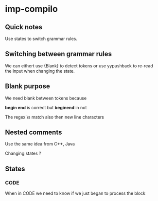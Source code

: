 # imp-compilo


## Quick notes

Use states to switch grammar rules.

## Switching between grammar rules

We can eithert use {Blank} to detect tokens or use yypushback
to re-read the input when changing the state.

## Blank purpose

We need blank between tokens because

**begin end** is correct but **beginend** in not

The regex \s match also then new line characters

## Nested comments

Use the same idea from C++, Java

Changing states ?

## States

### CODE

When in CODE we need to know if we just began to process the block
